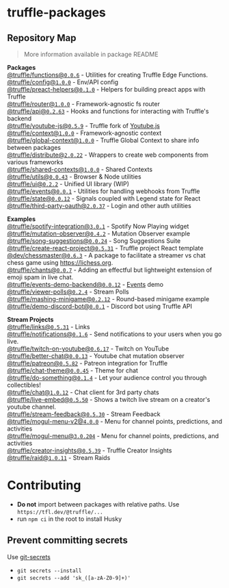 # truffle-packages

## Repository Map

> More information available in package README

<!-- START PACKAGES -->

**Packages**  
[@truffle/functions@`0.0.6`](./functions) - Utilities for creating Truffle Edge Functions.  
[@truffle/config@`1.0.0`](./config) - Env/API config  
[@truffle/preact-helpers@`0.1.0`](./preact-helpers) - Helpers for building preact apps with Truffle  
[@truffle/router@`1.0.0`](./router) - Framework-agnostic fs router  
[@truffle/api@`0.2.63`](./api) - Hooks and functions for interacting with Truffle's backend  
[@truffle/youtube-js@`0.5.9`](./youtube-js) - Truffle fork of [Youtube.js](https://github.com/LuanRT/YouTube.js)  
[@truffle/context@`1.0.0`](./context) - Framework-agnostic context  
[@truffle/global-context@`1.0.0`](./global-context) - Truffle Global Context to share info between packages  
[@truffle/distribute@`2.0.22`](./distribute) - Wrappers to create web components from various frameworks  
[@truffle/shared-contexts@`1.0.0`](./shared-contexts) - Shared Contexts  
[@truffle/utils@`0.0.43`](./utils) - Browser & Node utilities  
[@truffle/ui@`0.2.2`](./ui) - Unified UI library (WIP)  
[@truffle/events@`0.0.1`](./events) - Utilities for handling webhooks from Truffle  
[@truffle/state@`0.0.12`](./state) - Signals coupled with Legend state for React  
[@truffle/third-party-oauth@`2.0.37`](./third-party-oauth) - Login and other auth utilities

**Examples**  
[@truffle/spotify-integration@`3.0.1`](./examples/spotify-integration) - Spotify Now Playing widget  
[@truffle/mutation-observer@`0.4.2`](./examples/mutation-observer) - Mutation Observer example  
[@truffle/song-suggestions@`0.0.24`](./examples/song-suggestions) - Song Suggestions Suite  
[@truffle/create-react-project@`0.5.31`](./examples/create-react-project) - Truffle project React template  
[@dev/chessmaster@`0.6.3`](./examples/chessmaster) - A package to facilitate a streamer vs chat chess game using https://lichess.org.  
[@truffle/chants@`0.0.7`](./examples/chants) - Adding an effectful but lightweight extension of emoji spam in live chat.  
[@truffle/events-demo-backend@`0.0.12`](./examples/events-demo-backend) - [Events](../../events) demo  
[@truffle/viewer-polls@`0.2.4`](./examples/viewer-polls) - Stream Polls  
[@truffle/mashing-minigame@`0.2.12`](./examples/mashing-minigame) - Round-based minigame example  
[@truffle/demo-discord-bot@`0.0.1`](./examples/discord-bot-demo) - Discord bot using Truffle API

**Stream Projects**  
[@truffle/links@`0.5.31`](./stream-projects/links) - Links  
[@truffle/notifications@`0.1.6`](./stream-projects/notifications) - Send notifications to your users when you go live.  
[@truffle/twitch-on-youtube@`0.6.17`](./stream-projects/twitch-on-youtube) - Twitch on YouTube  
[@truffle/better-chat@`0.0.13`](./stream-projects/better-chat) - Youtube chat mutation observer  
[@truffle/patreon@`0.5.82`](./stream-projects/patreon) - Patreon integration for Truffle  
[@truffle/chat-theme@`0.0.45`](./stream-projects/chat-theme) - Theme for chat  
[@truffle/do-something@`0.1.4`](./stream-projects/do-something) - Let your audience control you through collectibles!  
[@truffle/chat@`1.0.12`](./stream-projects/chat) - Chat client for 3rd party chats  
[@truffle/live-embed@`0.5.50`](./stream-projects/live-embed) - Shows a twitch live stream on a creator's youtube channel.  
[@truffle/stream-feedback@`0.5.30`](./stream-projects/stream-feedback) - Stream Feedback  
[@truffle/mogul-menu-v2@`4.0.0`](./stream-projects/mogul-menu-v2) - Menu for channel points, predictions, and activities  
[@truffle/mogul-menu@`3.0.204`](./stream-projects/mogul-menu) - Menu for channel points, predictions, and activities  
[@truffle/creator-insights@`0.5.39`](./stream-projects/creator-insights) - Truffle Creator Insights  
[@truffle/raid@`1.0.11`](./stream-projects/raid) - Stream Raids

<!-- END PACKAGES -->

# Contributing

- **Do not** import between packages with relative paths. Use
  `https://tfl.dev/@truffle/...`
- run `npm ci` in the root to install Husky

## Prevent committing secrets

Use [git-secrets](https://github.com/awslabs/git-secrets#installing-git-secrets)

- `git secrets --install`
- `git secrets --add 'sk_([a-zA-Z0-9]+)'`
